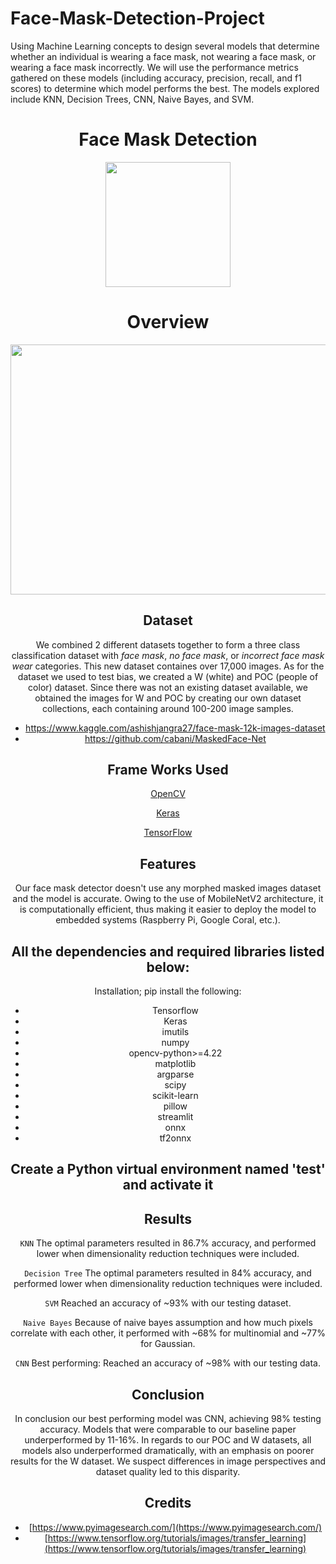 # Face-Mask-Detection-Project
Using Machine Learning concepts to design several models that determine whether an individual is wearing a face mask, not wearing a face mask, or wearing a face mask incorrectly. We will use the performance metrics gathered on these models (including accuracy, precision, recall, and f1 scores) to determine which model performs the best. The models explored include KNN, Decision Trees, CNN, Naive Bayes, and SVM. 

<h1 align="center">Face Mask Detection</h1>
<div align= "center"><img src="https://github.com/Vrushti24/Face-Mask-Detection/blob/logo/Logo/facemaskdetection.ai%20%40%2051.06%25%20(CMYK_GPU%20Preview)%20%2018-02-2021%2018_33_18%20(2).png" width="200" height="200"/>

# Overview

<p align="center"><img src=https://2ocjot45j55j36bcug1rfm7z-wpengine.netdna-ssl.com/wp-content/uploads/2020/05/blog-002.jpg" width="700" height="400"></p>

## Dataset 
We combined 2 different datasets together to form a three class classification dataset with *face mask*, *no face mask*, or *incorrect face mask wear* categories. This new dataset containes over 17,000 images. As for the dataset we used to test bias, we created a W (white) and POC (people of color) dataset. Since there was not an existing dataset available, we obtained the images for W and POC by creating our own dataset collections, each containing around 100-200 image samples. 

- https://www.kaggle.com/ashishjangra27/face-mask-12k-images-dataset
- https://github.com/cabani/MaskedFace-Net



## Frame Works Used
[OpenCV](https://opencv.org/)

[Keras](https://keras.io/)

[TensorFlow](https://www.tensorflow.org/)


## Features
Our face mask detector doesn't use any morphed masked images dataset and the model is accurate. Owing to the use of MobileNetV2 architecture, it is computationally efficient, thus making it easier to deploy the model to embedded systems (Raspberry Pi, Google Coral, etc.).


## All the dependencies and required libraries listed below:
Installation; pip install the following:
- Tensorflow
- Keras
- imutils
- numpy
- opencv-python>=4.22
- matplotlib
- argparse
- scipy
- scikit-learn
- pillow
- streamlit
- onnx
- tf2onnx

## Create a Python virtual environment named 'test' and activate it

## Results

`KNN`
The optimal parameters resulted in 86.7% accuracy, and performed lower when dimensionality reduction techniques were included.

`Decision Tree`
The optimal parameters resulted in 84% accuracy, and performed lower when dimensionality reduction techniques were included.

`SVM`
Reached an accuracy of ~93% with our testing dataset.

`Naive Bayes`
Because of naive bayes assumption and how much pixels correlate with each other, it performed with ~68% for multinomial and ~77% for Gaussian.

`CNN`
Best performing: Reached an accuracy of ~98% with our testing data. 


## Conclusion
In conclusion our best performing model was CNN, achieving 98% testing accuracy. Models that were comparable to our baseline paper underperformed by 11-16%. In regards to our POC and W datasets, all models also underperformed dramatically, with an emphasis on poorer results for the W dataset. We suspect differences in image perspectives and dataset quality led to this disparity.


## Credits
* [https://www.pyimagesearch.com/](https://www.pyimagesearch.com/)
* [https://www.tensorflow.org/tutorials/images/transfer_learning](https://www.tensorflow.org/tutorials/images/transfer_learning)
